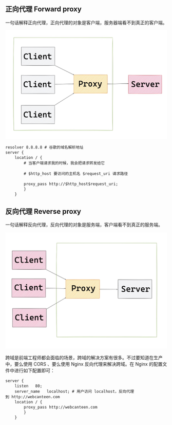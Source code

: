 ## 正向代理 Forward proxy

一句话解释正向代理，正向代理的对象是客户端，服务器端看不到真正的客户端。

![图片加载失败](./img/正向代理.jpg)

```
resolver 8.8.8.8 # 谷歌的域名解析地址
server { 
    location / {      
        # 当客户端请求我的时候，我会把请求转发给它

        # $http_host 要访问的主机名 $request_uri 请求路径

        proxy_pass http://$http_host$request_uri; 
        }
    }
```

## 反向代理 Reverse proxy

一句话解释反向代理，反向代理的对象是服务端，客户端看不到真正的服务端。

![图片加载失败](./img/反向代理.jpg)

跨域是前端工程师都会面临的场景，跨域的解决方案有很多。不过要知道在生产中，要么使用 CORS 、要么使用 Nginx 反向代理来解决跨域。在 Nginx 的配置文件中进行如下配置即可：

```
server {    
    listen   80;    
    server_name   localhost; # 用户访问 localhost，反向代理到 http://webcanteen.com    
    location / {        
        proxy_pass http://webcanteen.com    
        }
    }
```

